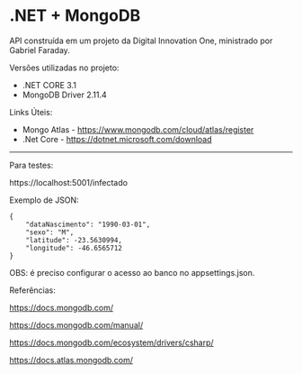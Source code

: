 # .NET + MongoDB

API construída em um projeto da Digital Innovation One, ministrado por Gabriel Faraday.

Versões utilizadas no projeto:

- .NET CORE 3.1
- MongoDB Driver 2.11.4

Links Úteis:

- Mongo Atlas - https://www.mongodb.com/cloud/atlas/register
- .Net Core - https://dotnet.microsoft.com/download

------

Para testes:

https://localhost:5001/infectado

Exemplo de JSON:

```
{
	"dataNascimento": "1990-03-01",
	"sexo": "M",
	"latitude": -23.5630994,
	"longitude": -46.6565712
}
```

OBS: é preciso configurar o acesso ao banco no appsettings.json.

Referências:

https://docs.mongodb.com/

https://docs.mongodb.com/manual/

https://docs.mongodb.com/ecosystem/drivers/csharp/

https://docs.atlas.mongodb.com/